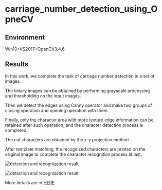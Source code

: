 # carriage_number_detection_using_OpneCV

## Environment
Win10+VS2017+OpenCV3.4.6

## Results
In this work, we complete the task of carriage number detection in a set of images. 

The binary images can be obtained by performing grayscale processing and thresholding on the input images. 

Then we detect the edges using Canny operator and make two groups of closing operation and opening operation with them. 

Finally, only the character area with more texture edge information can be retained after such operation, and the character detection process is completed. 

The cut characters are obtained by the x-y projection method.

After template matching, the recognized characters are printed on the original image to complete the character recognition process at last.

![detection and recognization result](https://i.loli.net/2019/07/22/5d35b933d793d89189.png) 

![detection and recognization result](https://i.loli.net/2019/07/22/5d35b93450f1046484.png) 

More details are in [HERE](https://blog.csdn.net/BenJamin_Blue/article/details/96892971) 
